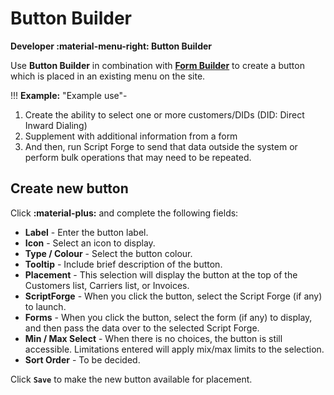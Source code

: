 # Button Builder
**Developer :material-menu-right: Button Builder**

Use **Button Builder** in combination with [**Form Builder**](https://docs.connexcs.com/developers/form-builder/) to create a button which is placed in an existing menu on the site.

!!! **Example:** "Example use"- 

  1.  Create the ability to select one or more customers/DIDs (DID: Direct Inward Dialing) 
  2.  Supplement with additional information from a form 
  3.  And then, run Script Forge to send that data outside the system or perform bulk operations that may need to be repeated.

## Create new button
Click **:material-plus:** and complete the following fields:

+ **Label** - Enter the button label.
+ **Icon** - Select an icon to display.
+ **Type / Colour** - Select the button colour.
+ **Tooltip** - Include brief description of the button.
+ **Placement** - This selection will display the button at the top of the Customers list, Carriers list, or Invoices.
+ **ScriptForge** -  When you click the button, select the Script Forge (if any) to launch.
+ **Forms** - When you click the button, select the form (if any) to display, and then pass the data over to the selected Script Forge.
+ **Min / Max Select** - When there is no choices, the button is still accessible. Limitations entered will apply mix/max limits to the selection.
+ **Sort Order** -  To be decided.

Click **`Save`** to make the new button available for placement. 
